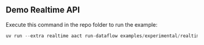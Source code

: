 ## Demo Realtime API

Execute this command in the repo folder to run the example:

```python
uv run --extra realtime aact run-dataflow examples/experimental/realtime/realtime_chat.toml
```
